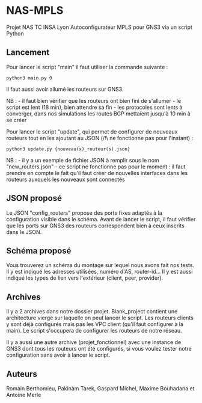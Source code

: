 # NAS-MPLS

Projet NAS TC INSA Lyon
Autoconfigurateur MPLS pour GNS3 via un script Python

## Lancement

Pour lancer le script "main" il faut utiliser la commande suivante : 

    python3 main.py 0

Il faut aussi avoir allumé les routeurs sur GNS3.

NB : - il faut bien vérifier que les routeurs ont bien fini de s'allumer
     - le script est lent (18 min), bien attendre sa fin
     - les protocoles sont lents à converger, dans nos simulations les routes BGP mettaient jusqu'à 10 min à se créer



Pour lancer le script "update", qui permet de configurer de nouveaux routeurs tout en les ajoutant au JSON (/!\ ne fonctionne pas pour l'instant) :

	python3 update.py {nouveau(x)_routeur(s).json}

NB : - il y a un exemple de fichier JSON à remplir sous le nom "new_routers.json"
	 - ce script ne fonctionne pas pour le moment : il faut prendre en compte le fait qu'il faut créer de nouvelles interfaces dans les routeurs auxquels les nouveaux sont connectés

## JSON proposé

Le JSON "config_routers" propose des ports fixes adaptés à la configuration visible dans le schéma. Avant de lancer le script, il faut vérifier que les ports sur GNS3 des routeurs correspondent bien à ceux inscrits dans le JSON.

## Schéma proposé

Vous trouverez un schéma du montage sur lequel nous avons fait nos tests. Il y est indiqué les adresses utilisées, numéro d'AS, router-id... 
Il y est aussi indiqué les types de lien vers l'extérieur (client, peer, provider).

## Archives

Il y a 2 archives dans notre dossier projet. Blank_project contient une architecture vierge sur laquelle on peut lancer le script. Les routeurs clients y sont déjà configurés mais pas les VPC client (qu'il faut configurer à la main). Le script s'occupera de configurer les routeurs de notre réseau. 

Il y a aussi une autre archive (projet_fonctionnel) avec une instance de GNS3 dont tous les routeurs ont été configurés, si vous voulez tester notre configuration sans avoir à lancer le script.

## Auteurs

Romain Berthomieu, Pakinam Tarek, Gaspard Michel, Maxime Bouhadana et Antoine Merle
